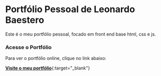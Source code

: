 # Portfólio Pessoal de Leonardo Baestero

Este é o meu portfólio pessoal, focado em front end base html, css e js.

### Acesse o Portfólio

Para ver o portfólio online, clique no link abaixo:

[**Visite o meu portfólio**](https://baestero.github.io/porfolio-pessoal/){:target="_blank"}


